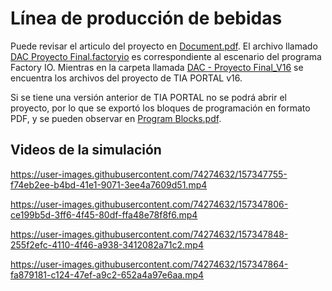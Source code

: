 # Línea de producción de bebidas

Puede revisar el articulo del proyecto en [Document.pdf](https://github.com/WilberRojas/beverage-production-line/blob/main/Document.pdf). El archivo llamado [DAC Proyecto Final.factoryio](https://github.com/WilberRojas/beverage-production-line/blob/main/DAC%20Proyecto%20Final.factoryio) es correspondiente al escenario del programa Factory IO. Mientras en la carpeta llamada [DAC - Proyecto Final_V16](https://github.com/WilberRojas/beverage-production-line/tree/main/DAC%20-%20Proyecto%20Final_V16) se encuentra los archivos del proyecto de TIA PORTAL v16. 

Si se tiene una versión anterior de TIA PORTAL no se podrá abrir el proyecto, por lo que se exportó los bloques de programación en formato PDF, y se pueden observar en 
[Program Blocks.pdf](https://github.com/WilberRojas/beverage-production-line/blob/main/Program%20Blocks%20-%20Tia%20Portal.pdf).
## Videos de la simulación

https://user-images.githubusercontent.com/74274632/157347755-f74eb2ee-b4bd-41e1-9071-3ee4a7609d51.mp4


https://user-images.githubusercontent.com/74274632/157347806-ce199b5d-3ff6-4f45-80df-ffa48e78f8f6.mp4


https://user-images.githubusercontent.com/74274632/157347848-255f2efc-4110-4f46-a938-3412082a71c2.mp4


https://user-images.githubusercontent.com/74274632/157347864-fa879181-c124-47ef-a9c2-652a4a97e6aa.mp4
